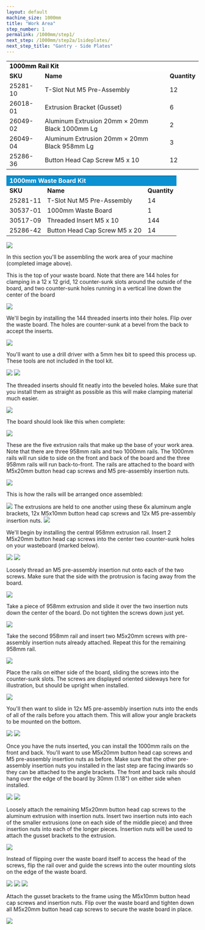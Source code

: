 ```yaml
---
layout: default
machine_size: 1000mm
title: "Work Area"
step_number: 1
permalink: /1000mm/step1/
next_step: /1000mm/step2a/1sideplates/
next_step_title: "Gantry - Side Plates"
---
```


<table>
  <tr>
    <td style="color:#000;background: #FFFFFF" colspan="3">
      <b>1000mm Rail Kit</b>
    </td>
  </tr>
  <tr>
    <td>
      <b>SKU</b>
    </td>
    <td>
      <b>Name</b>
    </td>
    <td>
      <b>Quantity</b>
    </td>
  </tr>
  <tr>
    <td>
      25281-10
    </td>
    <td>
      T-Slot Nut M5 Pre-Assembly
    </td>
    <td>
      12
    </td>
  </tr>
  <tr>
    <td>
      26018-01
    </td>
    <td>
      Extrusion Bracket (Gusset)
    </td>
    <td>
      6
    </td>
  </tr>
  <tr>
    <td>
      26049-02
    </td>
    <td>
      Aluminum Extrusion 20mm × 20mm Black 1000mm Lg
    </td>
    <td>
      2
    </td>
  </tr>
  <tr>
    <td>
      26049-04
    </td>
    <td>
      Aluminum Extrusion 20mm × 20mm Black 958mm Lg
    </td>
    <td>
      3
    </td>
  </tr>
  <tr>
    <td>
      25286-36
    </td>
    <td>
      Button Head Cap Screw M5 x 10
    </td>
    <td>
      12
    </td>
  </tr>
</table>
<table>
  <tr>
    <td style="color:#fff;background: #0a91d1" colspan="3">
      <b>1000mm Waste Board Kit</b>
    </td>
  </tr>
  <tr>
    <td>
      <b>SKU</b>
    </td>
    <td>
      <b>Name</b>
    </td>
    <td>
      <b>Quantity</b>
    </td>
  </tr>
  <tr>
    <td>
      25281-11
    </td>
    <td>
      T-Slot Nut M5 Pre-Assembly
    </td>
    <td>
      14
    </td>
  </tr>
  <tr>
    <td>
      30537-01
    </td>
    <td>
      1000mm Waste Board
    </td>
    <td>
      1
    </td>
  </tr>
  <tr>
    <td>
      30517-09
    </td>
    <td>
      Threaded Insert M5 x 10
    </td>
    <td>
      144
    </td>
  </tr>
  <tr>
    <td>
      25286-42
    </td>
    <td>
      Button Head Cap Screw M5 x 20
    </td>
    <td>
      14
    </td>
  </tr>
</table>

<img src="photo/jpfs_DSC2547.jpg">
<p>In this section you'll be assembling the work area of your machine (completed image above).</p>

<p>This is the top of your waste board. Note that there are 144 holes for clamping in a 12 x 12 grid, 12 counter-sunk slots around the outside of the board, and two counter-sunk holes running in a vertical line down the center of the board</p>
<img src="photo/jpfs_DSC2501.jpg">
<p>We'll begin by installing the 144 threaded inserts into their holes. Flip over the waste board. The holes are counter-sunk at a bevel from the back to accept the inserts.</p>
<img src="photo/jpfs_DSC2502.jpg">
<p>You'll want to use a drill driver with a 5mm hex bit to speed this process up. These tools are not included in the tool kit.</p>
<img src="photo/jpfs_DSC2508.jpg">
<img src="photo/jpfs_DSC2511.jpg">
<p>The threaded inserts should fit neatly into the beveled holes. Make sure that you install them as straight as possible as this will make clamping material much easier.</p>
<img src="photo/jpfs_DSC2513.jpg">
<p>The board should look like this when complete:</p>
<img src="photo/jpfs_DSC2522.jpg">
<p>These are the five extrusion rails that make up the base of your work area. Note that there are three 958mm rails and two 1000mm rails. The 1000mm rails will run side to side on the front and back of the board and the three 958mm rails will run back-to-front. The rails are attached to the board with M5x20mm button head cap screws and M5 pre-assembly insertion nuts.</p>
<img src="photo/jpfs_DSC2525.jpg">
<p>This is how the rails will be arranged once assembled:</p>
<img src="photo/jpfs_DSC2528.jpg">
The extrusions are held to one another using these 6x aluminum angle brackets, 12x M5x10mm button head cap screws and 12x M5 pre-assembly insertion nuts.
<img src="photo/jpfs_DSC2527.jpg">
<p>We'll begin by installing the central 958mm extrusion rail. Insert 2 M5x20mm button head cap screws into the center two counter-sunk holes on your wasteboard (marked below).</p>
<img src="photo/jpfs_DSC2495_marked.jpg">
<img src="photo/jpfs_DSC2533.jpg">
<p>Loosely thread an M5 pre-assembly insertion nut onto each of the two screws. Make sure that the side with the protrusion is facing away from the board.</p>
<img src="photo/jpfs_DSC2535.jpg">
<p>Take a piece of 958mm extrusion and slide it over the two insertion nuts down the center of the board. Do not tighten the screws down just yet.</p>
<img src="photo/jpfs_DSC2538.jpg">


<p>Take the second 958mm rail and insert two M5x20mm screws with pre-assembly insertion nuts already attached. Repeat this for the remaining 958mm rail.</p>
<img src="photo/jpfs_DSC2542.jpg">
<p>Place the rails on either side of the board, sliding the screws into the counter-sunk slots. The screws are displayed oriented sideways here for illustration, but should be upright when installed.</p>
<img src="photo/side_rails.png">

<p>You'll then want to slide in 12x M5 pre-assembly insertion nuts into the ends of all of the rails before you attach them. This will allow your angle brackets to be mounted on the bottom.</p>
<img src="photo/jpfs_DSC2544.jpg">
<img src="photo/pan_positions-01.png">
<p>Once you have the nuts inserted, you can install the 1000mm rails on the front and back. You'll want to use M5x20mm button head cap screws and M5 pre-assembly insertion nuts as before. Make sure that the other pre-assembly insertion nuts you installed in the last step are facing inwards so they can be attached to the angle brackets. The front and back rails should hang over the edge of the board by 30mm (1.18") on either side when installed.</p>
<img src="photo/fb_rails-01.png">
<img src="photo/jpfs_DSC2544.jpg">
<p>Loosely attach the remaining M5x20mm button head cap screws to the aluminum extrusion with insertion nuts.  Insert two insertion nuts into each of the smaller extrusions (one on each side of the middle piece) and three insertion nuts into each of the longer pieces.  Insertion nuts will be used to attach the gusset brackets to the extrusion.</p>
<img src="photo/jpfs_DSC2543.jpg">
<p>Instead of flipping over the waste board itself to access the head of the screws, flip the rail over and guide the screws into the outer mounting slots on the edge of the waste board.</p>
<img src="photo/P4201711jpg19.jpg">
<img src="photo/jpfs_DSC2529.jpg">
<img src="photo/jpfs_DSC2546.jpg">
<p>Attach the gusset brackets to the frame using the M5x10mm button head cap screws and insertion nuts.  Flip over the waste board and tighten down all M5x20mm button head cap screws to secure the waste board in place.</p>
<img src="photo/corner_bracket_overall-01.png">
